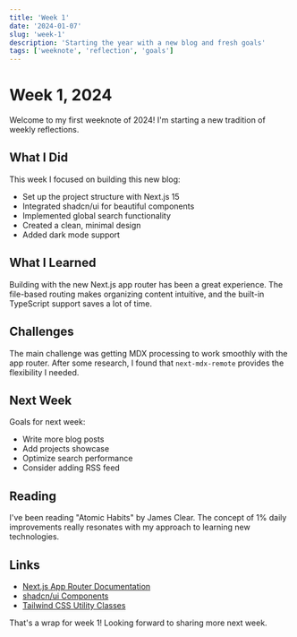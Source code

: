 ```yaml
---
title: 'Week 1'
date: '2024-01-07'
slug: 'week-1'
description: 'Starting the year with a new blog and fresh goals'
tags: ['weeknote', 'reflection', 'goals']
---
```


# Week 1, 2024

Welcome to my first weeknote of 2024! I'm starting a new tradition of weekly reflections.

## What I Did

This week I focused on building this new blog:

- Set up the project structure with Next.js 15
- Integrated shadcn/ui for beautiful components
- Implemented global search functionality
- Created a clean, minimal design
- Added dark mode support

## What I Learned

Building with the new Next.js app router has been a great experience. The file-based routing makes organizing content intuitive, and the built-in TypeScript support saves a lot of time.

## Challenges

The main challenge was getting MDX processing to work smoothly with the app router. After some research, I found that `next-mdx-remote` provides the flexibility I needed.

## Next Week

Goals for next week:

- Write more blog posts
- Add projects showcase
- Optimize search performance
- Consider adding RSS feed

## Reading

I've been reading "Atomic Habits" by James Clear. The concept of 1% daily improvements really resonates with my approach to learning new technologies.

## Links

- [Next.js App Router Documentation](https://nextjs.org/docs/app)
- [shadcn/ui Components](https://ui.shadcn.com/docs/components)
- [Tailwind CSS Utility Classes](https://tailwindcss.com/docs)

That's a wrap for week 1! Looking forward to sharing more next week.
